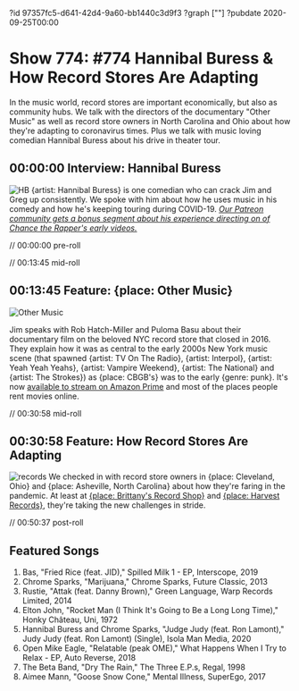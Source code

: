 ?id 97357fc5-d641-42d4-9a60-bb1440c3d9f3
?graph [""]
?pubdate 2020-09-25T00:00
# Show 774: #774 Hannibal Buress & How Record Stores Are Adapting

In the music world, record stores are important economically, but also as community hubs. We talk with the directors of the documentary "Other Music" as well as record store owners in North Carolina and Ohio about how they're adapting to coronavirus times. Plus we talk with music loving comedian Hannibal Buress about his drive in theater tour.

## 00:00:00 Interview: Hannibal Buress
![HB](https://static.soundopinions.org/images/2020/hannibal.jpeg)
{artist: Hannibal Buress} is one comedian who can crack Jim and Greg up consistently. We spoke with him about how he uses music in his comedy and how he's keeping touring during COVID-19. 
[*Our Patreon community gets a bonus segment about his experience directing on of Chance the Rapper's early videos.*](http://patreon.com/soundopinions) 

// 00:00:00 pre-roll

// 00:13:45 mid-roll

## 00:13:45 Feature: {place: Other Music}
![Other Music](https://static.soundopinions.org/images/2020/other-music-documentary.jpeg)

Jim speaks with Rob Hatch-Miller and Puloma Basu about their documentary film on the beloved NYC record store that closed in 2016. They explain how it was as central to the early 2000s New York music scene (that spawned {artist: TV On The Radio}, {artist: Interpol}, {artist: Yeah Yeah Yeahs}, {artist: Vampire Weekend}, {artist: The National} and {artist: The Strokes}) as {place: CBGB's} was to the early {genre: punk}. It's now [available to stream on Amazon Prime](https://www.amazon.com/Other-Music-Tunde-Adebimpe/dp/B08DXGXN7P) and most of the places people rent movies online.

// 00:30:58 mid-roll

## 00:30:58 Feature: How Record Stores Are Adapting
![records](https://static.soundopinions.org/images/2020/man-taking-photo.jpeg)
We checked in with record store owners in {place: Cleveland, Ohio} and {place: Asheville, North Carolina} about how they're faring in the pandemic. At least at [{place: Brittany's Record Shop}](https://brittanysrecordshop.com/) and [{place: Harvest Records}](https://www.harvest-records.com/), they're taking the new challenges in stride. 

// 00:50:37 post-roll

## Featured Songs

1. Bas, "Fried Rice (feat. JID)," Spilled Milk 1 - EP, Interscope, 2019
1. Chrome Sparks, "Marijuana," Chrome Sparks, Future Classic, 2013
1. Rustie, "Attak (feat. Danny Brown)," Green Language, Warp Records Limited, 2014
1. Elton John, "Rocket Man (I Think It's Going to Be a Long Long Time)," Honky Château, Uni, 1972
1. Hannibal Buress and Chrome Sparks, "Judge Judy (feat. Ron Lamont)," Judy Judy (feat. Ron Lamont) (Single), Isola Man Media, 2020
1. Open Mike Eagle, "Relatable (peak OME)," What Happens When I Try to Relax - EP, Auto Reverse, 2018
1. The Beta Band, "Dry The Rain," The Three E.P.s, Regal, 1998
1. Aimee Mann, "Goose Snow Cone," Mental Illness, SuperEgo, 2017
